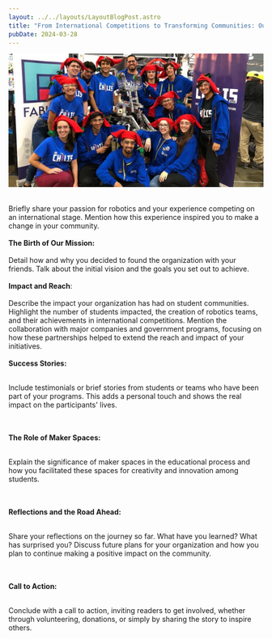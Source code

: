 ```yaml
---
layout: ../../layouts/LayoutBlogPost.astro
title: "From International Competitions to Transforming Communities: Our Journey Empowering Youth through Science and Robotics"
pubDate: 2024-03-28
---
```


![chilis](./chilis.jpeg)
<br/><br/>

Briefly share your passion for robotics and your experience competing on an international stage. Mention how this experience inspired you to make a change in your community.
<br/><br/>
**The Birth of Our Mission:**
<br/><br/>
Detail how and why you decided to found the organization with your friends. Talk about the initial vision and the goals you set out to achieve.
<br/><br/>
**Impact and Reach**:
<br/><br/>
Describe the impact your organization has had on student communities. Highlight the number of students impacted, the creation of robotics teams, and their achievements in international competitions.
Mention the collaboration with major companies and government programs, focusing on how these partnerships helped to extend the reach and impact of your initiatives.
<br/><br/>
**Success Stories:**
<br/><br/>

Include testimonials or brief stories from students or teams who have been part of your programs. This adds a personal touch and shows the real impact on the participants' lives.

<br/><br/>
**The Role of Maker Spaces:**
<br/><br/>

Explain the significance of maker spaces in the educational process and how you facilitated these spaces for creativity and innovation among students.

<br/><br/>
**Reflections and the Road Ahead:**
<br/><br/>

Share your reflections on the journey so far. What have you learned? What has surprised you?
Discuss future plans for your organization and how you plan to continue making a positive impact on the community.

<br/><br/>
**Call to Action:**
<br/><br/>

Conclude with a call to action, inviting readers to get involved, whether through volunteering, donations, or simply by sharing the story to inspire others.
